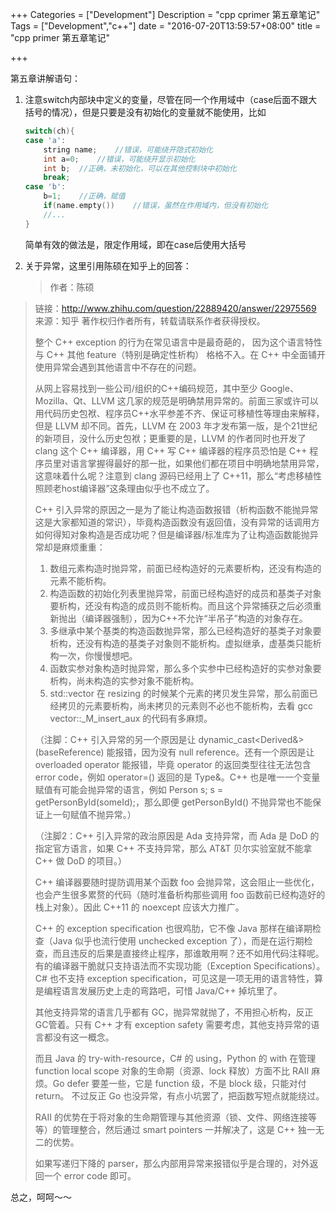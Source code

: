 +++
Categories = ["Development"]
Description = "cpp cprimer 第五章笔记"
Tags = ["Development","c++"]
date = "2016-07-20T13:59:57+08:00"
title = "cpp primer 第五章笔记"

+++

第五章讲解语句：

1. 注意switch内部块中定义的变量，尽管在同一个作用域中（case后面不跟大括号的情况），但是只要是没有初始化的变量就不能使用，比如

    ```cpp
    switch(ch){
    case 'a':
        string name;    //错误，可能绕开隐式初始化
        int a=0;    //错误，可能绕开显示初始化
        int b;  //正确，未初始化，可以在其他控制块中初始化
        break;
    case 'b':
        b=1;    //正确，赋值
        if(name.empty())    //错误，虽然在作用域内，但没有初始化
        //...
    }
    ```
    简单有效的做法是，限定作用域，即在case后使用大括号
1. 关于异常，这里引用陈硕在知乎上的回答：

    > 作者：陈硕
> 链接：http://www.zhihu.com/question/22889420/answer/22975569
> 来源：知乎
> 著作权归作者所有，转载请联系作者获得授权。
> 
> 整个 C++ exception 的行为在常见语言中是最奇葩的， 因为这个语言特性与 C++ 其他 feature（特别是确定性析构） 格格不入。在 C++ 中全面铺开使用异常会遇到其他语言中不存在的问题。
> 
> 从网上容易找到一些公司/组织的C++编码规范，其中至少 Google、Mozilla、Qt、LLVM 这几家的规范是明确禁用异常的。前面三家或许可以用代码历史包袱、程序员C++水平参差不齐、保证可移植性等理由来解释，但是 LLVM 却不同。首先，LLVM 在 2003 年才发布第一版，是个21世纪的新项目，没什么历史包袱；更重要的是，LLVM 的作者同时也开发了 clang 这个 C++ 编译器，用 C++ 写 C++ 编译器的程序员恐怕是 C++ 程序员里对语言掌握得最好的那一批，如果他们都在项目中明确地禁用异常，这意味着什么呢？注意到 clang 源码已经用上了 C++11，那么“考虑移植性照顾老host编译器”这条理由似乎也不成立了。
> 
> C++ 引入异常的原因之一是为了能让构造函数报错（析构函数不能抛异常这是大家都知道的常识），毕竟构造函数没有返回值，没有异常的话调用方如何得知对象构造是否成功呢？但是编译器/标准库为了让构造函数能抛异常却是麻烦重重：
>
> 1. 数组元素构造时抛异常，前面已经构造好的元素要析构，还没有构造的元素不能析构。
> 1. 构造函数的初始化列表里抛异常，前面已经构造好的成员和基类子对象要析构，还没有构造的成员则不能析构。而且这个异常捕获之后必须重新抛出（编译器强制），因为C++不允许“半吊子”构造的对象存在。
> 1. 多继承中某个基类的构造函数抛异常，那么已经构造好的基类子对象要析构，还没有构造的基类子对象则不能析构。虚拟继承，虚基类只能析构一次，你慢慢想吧。
> 1. 函数实参对象构造时抛异常，那么多个实参中已经构造好的实参对象要析构，尚未构造的实参对象不能析构。
> 1. std::vector 在 resizing 的时候某个元素的拷贝发生异常，那么前面已经拷贝的元素要析构，尚未拷贝的元素则不必也不能析构，去看 gcc vector::_M_insert_aux 的代码有多麻烦。
>
> （注脚：C++ 引入异常的另一个原因是让 dynamic_cast<Derived&>(baseReference) 能报错，因为没有 null reference。还有一个原因是让 overloaded operator 能报错，毕竟 operator 的返回类型往往无法包含 error code，例如 operator=() 返回的是 Type&。C++ 也是唯一一个变量赋值有可能会抛异常的语言，例如 Person s; s = getPersonById(someId);，那么即便 getPersonById() 不抛异常也不能保证上一句赋值不抛异常。）
>
> （注脚2：C++ 引入异常的政治原因是 Ada 支持异常，而 Ada 是 DoD 的指定官方语言，如果 C++ 不支持异常，那么 AT&T 贝尔实验室就不能拿 C++ 做 DoD 的项目。）
> 
> C++ 编译器要随时提防调用某个函数 foo 会抛异常，这会阻止一些优化，也会产生很多累赘的代码（随时准备析构那些调用 foo 函数前已经构造好的栈上对象）。因此 C++11 的 noexcept 应该大力推广。 
> 
> C++ 的 exception specification 也很鸡肋，它不像 Java 那样在编译期检查（Java 似乎也流行使用 unchecked exception 了），而是在运行期检查，而且违反的后果是直接终止程序，那谁敢用啊？还不如用代码注释呢。有的编译器干脆就只支持语法而不实现功能（Exception Specifications）。C# 也不支持 exception specification，可见这是一项无用的语言特性，算是编程语言发展历史上走的弯路吧，可惜 Java/C++ 掉坑里了。
> 
> 其他支持异常的语言几乎都有 GC，抛异常就抛了，不用担心析构，反正GC管着。只有 C++ 才有 exception safety 需要考虑，其他支持异常的语言都没有这一概念。
> 
> 而且 Java 的 try-with-resource，C# 的 using，Python 的 with 在管理 function local scope 对象的生命期（资源、lock 释放）方面不比 RAII 麻烦。Go defer 要差一些，它是 function 级，不是 block 级，只能对付 return。 不过反正 Go 也没异常，有点小坑罢了，把函数写短点就能绕过。 
> 
> RAII 的优势在于将对象的生命期管理与其他资源（锁、文件、网络连接等等）的管理整合，然后通过 smart pointers 一并解决了，这是 C++ 独一无二的优势。
> 
> 如果写递归下降的 parser，那么内部用异常来报错似乎是合理的，对外返回一个 error code 即可。

总之，呵呵～～
